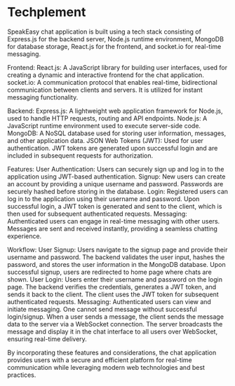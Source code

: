 # Techplement
SpeakEasy chat application is built using a tech stack consisting of Express.js for the backend server, Node.js runtime environment, MongoDB for database storage, React.js for the frontend, and socket.io for real-time messaging.

Frontend:
  React.js: A JavaScript library for building user interfaces, used for creating a dynamic and interactive frontend for the chat application.
  socket.io: A communication protocol that enables real-time, bidirectional communication between clients and servers. It is utilized for instant messaging functionality.
  
Backend:
  Express.js: A lightweight web application framework for Node.js, used to handle HTTP requests, routing and API endpoints.
  Node.js: A JavaScript runtime environment used to execute server-side code.
  MongoDB: A NoSQL database used for storing user information, messages, and other application data.
  JSON Web Tokens (JWT): Used for user authentication. JWT tokens are generated upon successful login and are included in subsequent requests for authorization.
  
Features:
  User Authentication: Users can securely sign up and log in to the application using JWT-based authentication.
  Signup: New users can create an account by providing a unique username and password. Passwords are securely hashed before storing in the database.
  Login: Registered users can log in to the application using their username and password. Upon successful login, a JWT token is generated and sent to the client, which is then used for subsequent authenticated requests.
  Messaging: Authenticated users can engage in real-time messaging with other users. Messages are sent and received instantly, providing a seamless chatting experience.
  
Workflow:
    User Signup:
        Users navigate to the signup page and provide their username and password.
        The backend validates the user input, hashes the password, and stores the user information in the MongoDB database.
        Upon successful signup, users are redirected to home page where chats are shown.
    User Login:
        Users enter their username and password on the login page.
        The backend verifies the credentials, generates a JWT token, and sends it back to the client.
        The client uses the JWT token for subsequent authenticated requests.
    Messaging:
        Authenticated users can view and initiate messaging.
        One cannot send message without successful login/signup.
        When a user sends a message, the client sends the message data to the server via a WebSocket connection.
        The server broadcasts the message and display it in the chat interface to all users over WebSocket, ensuring real-time delivery.
        
By incorporating these features and considerations, the chat application provides users with a secure and efficient platform for real-time communication while leveraging modern web technologies and best practices.
